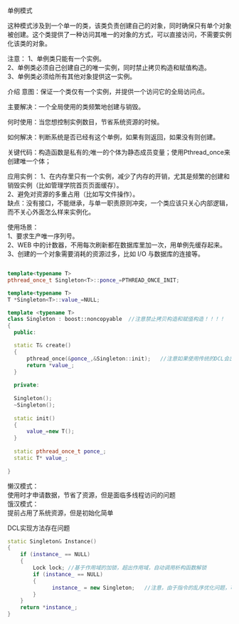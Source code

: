 
单例模式  

这种模式涉及到一个单一的类，该类负责创建自己的对象，同时确保只有单个对象被创建。这个类提供了一种访问其唯一的对象的方式，可以直接访问，不需要实例化该类的对象。  

注意：
1、单例类只能有一个实例。    
2、单例类必须自己创建自己的唯一实例，同时禁止拷贝构造和赋值构造。    
3、单例类必须给所有其他对象提供这一实例。    

介绍
意图：保证一个类仅有一个实例，并提供一个访问它的全局访问点。  

主要解决：一个全局使用的类频繁地创建与销毁。  

何时使用：当您想控制实例数目，节省系统资源的时候。    

如何解决：判断系统是否已经有这个单例，如果有则返回，如果没有则创建。    

关键代码：构造函数是私有的;唯一的个体为静态成员变量；使用Pthread_once来创建唯一个体；      

应用实例：
1、在内存里只有一个实例，减少了内存的开销，尤其是频繁的创建和销毁实例（比如管理学院首页页面缓存）。  
2、避免对资源的多重占用（比如写文件操作）。  
缺点：没有接口，不能继承，与单一职责原则冲突，一个类应该只关心内部逻辑，而不关心外面怎么样来实例化。  

使用场景：  
1、要求生产唯一序列号。  
2、WEB 中的计数器，不用每次刷新都在数据库里加一次，用单例先缓存起来。  
3、创建的一个对象需要消耗的资源过多，比如 I/O 与数据库的连接等。  

```c++

template<typename T>
pthread_once_t Singleton<T>::ponce_=PTHREAD_ONCE_INIT;

template<typename T>
T *Singleton<T>::value_=NULL;

template <typename T>
class Singleton : boost::noncopyable  //注意禁止拷贝构造和赋值构造！！！！
{
  public:

  static T& create()
  {
      pthread_once(&ponce_,&Singleton::init);   //注意如果使用传统的DCL会出现问题，c++11提供了一些新的方法
      return *value_; 
  }
  
  private:
  
  Singleton();
  ~Singleton();
  
  static init()
  {
      value_=new T();
  }
  
  static pthread_once_t ponce_;
  static T* value_;
  
}
```

懒汉模式：  
使用时才申请数据，节省了资源，但是面临多线程访问的问题  
饿汉模式：  
提前占用了系统资源，但是初始化简单  

DCL实现方法存在问题
```c++
static Singleton& Instance()  
{
    if (instance_ == NULL) 
    {
        Lock lock; //基于作用域的加锁，超出作用域，自动调用析构函数解锁
        if (instance_ == NULL)
        {
              instance_ = new Singleton;   //注意，由于指令的乱序优化问题，可能会导致线程A中先对指针赋值，再初始化该单例对象，而线程B判断发现单例已经存在，直接使用，报错，对象未初始化就使用 
        }
    }
    return *instance_;
}
```
